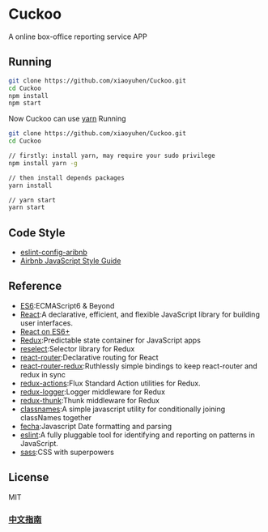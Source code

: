 # Cuckoo

A online box-office reporting service APP

## Running

``` bash
git clone https://github.com/xiaoyuhen/Cuckoo.git
cd Cuckoo
npm install
npm start
```

Now Cuckoo can use [yarn](https://github.com/yarnpkg/yarn) Running

``` bash
git clone https://github.com/xiaoyuhen/Cuckoo.git
cd Cuckoo

// firstly: install yarn, may require your sudo privilege
npm install yarn -g

// then install depends packages
yarn install

// yarn start
yarn start

```

## Code Style

* [eslint-config-aribnb](https://github.com/airbnb/javascript/tree/master/packages/eslint-config-airbnb)
* [Airbnb JavaScript Style Guide](https://github.com/airbnb/javascript)


## Reference

* [ES6](https://github.com/getify/You-Dont-Know-JS/blob/master/es6%20&%20beyond/README.md#you-dont-know-js-es6--beyond):ECMAScript6 & Beyond
* [React](https://facebook.github.io/react/):A declarative, efficient, and flexible JavaScript library for building user interfaces.
* [React on ES6+](https://babeljs.io/blog/2015/06/07/react-on-es6-plus)
* [Redux](https://github.com/reactjs/redux):Predictable state container for JavaScript apps
* [reselect](https://github.com/reactjs/reselect):Selector library for Redux
* [react-router](https://github.com/ReactTraining/react-router):Declarative routing for React
* [react-router-redux](https://github.com/reactjs/react-router-redux):Ruthlessly simple bindings to keep react-router and redux in sync
* [redux-actions](https://github.com/acdlite/redux-actions):Flux Standard Action utilities for Redux.
* [redux-logger](https://github.com/evgenyrodionov/redux-logger):Logger middleware for Redux
* [redux-thunk](https://github.com/gaearon/redux-thunk):Thunk middleware for Redux
* [classnames](https://github.com/JedWatson/classnames):A simple javascript utility for conditionally joining classNames together
* [fecha](https://github.com/taylorhakes/fecha):Javascript Date formatting and parsing
* [eslint](https://github.com/eslint/eslint):A fully pluggable tool for identifying and reporting on patterns in JavaScript. 
* [sass](http://sass-lang.com/):CSS with superpowers


## License

MIT

### [中文指南](README_CN.md)